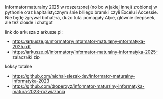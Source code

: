 Informator maturalny 2025 w roszerzonej (no bo w jakiej innej) zrobionej w pythonie oraz kapitalistycznym śnie billiego bramki, czyli Excelu i Accessie. Nie będę zgrywał bohatera, dużo tutaj pomagały AIjce, głównie deepseek, ale też cloude i chatgpt

link do arkusza z arkusze.pl:
* https://arkusze.pl/informatory/informator-maturalny-informatyka-2025.pdf
* https://arkusze.pl/informatory/informator-maturalny-informatyka-2025-zalaczniki.zip

koksy totalne
* https://github.com/michal-slezak-dev/informator-maturalny-informatyka-2023
* https://github.com/droperxyz/informator-maturalny-informatyka-matura-2023-rozwiazania
